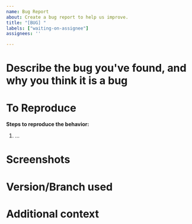 ```yaml
---
name: Bug Report
about: Create a bug report to help us improve.
title: "[BUG] "
labels: ["waiting-on-assignee"]
assignees: ''

---
```


# Describe the bug you've found, and why you think it is a bug



# To Reproduce

**Steps to reproduce the behavior:**

1. ...


# Screenshots



# Version/Branch used



# Additional context


